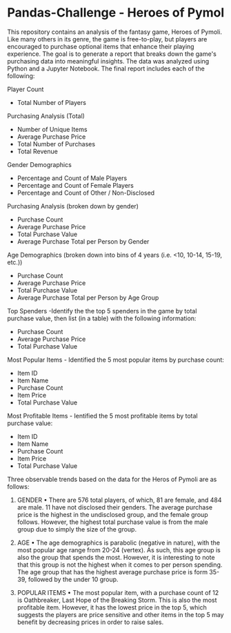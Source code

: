 # Pandas-Challenge - Heroes of Pymol
This repository contains an analysis of the fantasy game, Heroes of Pymoli. Like many others in its genre, the game is free-to-play, but players are encouraged to purchase optional items that enhance their playing experience.
The goal is to generate a report that breaks down the game's purchasing data into meaningful insights. The data was analyzed using Python and a Jupyter Notebook. The final report includes each of the following:

Player Count
  - Total Number of Players


Purchasing Analysis (Total)
  - Number of Unique Items
  - Average Purchase Price
  - Total Number of Purchases
  - Total Revenue


Gender Demographics
  - Percentage and Count of Male Players
  - Percentage and Count of Female Players
  - Percentage and Count of Other / Non-Disclosed


Purchasing Analysis (broken down by gender)
  - Purchase Count
  - Average Purchase Price
  - Total Purchase Value
  - Average Purchase Total per Person by Gender


Age Demographics (broken down into bins of 4 years (i.e. <10, 10-14, 15-19, etc.))
  - Purchase Count
  - Average Purchase Price
  - Total Purchase Value
  - Average Purchase Total per Person by Age Group


Top Spenders -Identify the the top 5 spenders in the game by total purchase value, then list (in a table) with the following information:
  - Purchase Count
  - Average Purchase Price
  - Total Purchase Value
  

Most Popular Items - Identified the 5 most popular items by purchase count:
  - Item ID
  - Item Name
  - Purchase Count
  - Item Price
  - Total Purchase Value
  

Most Profitable Items - Ientified the 5 most profitable items by total purchase value:
  - Item ID
  - Item Name
  - Purchase Count
  - Item Price
  - Total Purchase Value


Three observable trends based on the data for the Heros of Pymoli are as follows:
1.	GENDER
•	There are 576 total players, of which, 81 are female, and 484 are male. 11 have not disclosed their genders. The average purchase price is the highest in the undisclosed group, and the female group follows. However, the highest total purchase value is from the male group due to simply the size of the group. 

2.	AGE
•	The age demographics is parabolic (negative in nature), with the most popular age range from 20-24 (vertex). As such, this age group is also the group that spends the most. However, it is interesting to note that this group is not the highest when it comes to per person spending. The age group that has the highest average purchase price is form 35-39, followed by the under 10 group. 

3.	POPULAR ITEMS
•	The most popular item, with a purchase count of 12 is Oathbreaker, Last Hope of the Breaking Storm. This is also the most profitable item. However, it has the lowest price in the top 5, which suggests the players are price sensitive and other items in the top 5 may benefit by decreasing prices in order to raise sales. 
